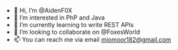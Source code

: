 - 👋 Hi, I’m @AidenF0X
- 👀 I’m interested in PhP and Java
- 🌱 I’m currently learning to write REST APIs
- 💞️ I’m looking to collaborate on @FoxesWorld
- 📫 You can reach me via email miomoor182@gmail.com

<!---
AidenF0X/AidenF0X is a ✨ special ✨ repository because its `README.md` (this file) appears on your GitHub profile.
You can click the Preview link to take a look at your changes.
--->
